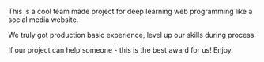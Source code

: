 This is a cool team made project for deep learning web programming like a social media website.

We truly got production basic experience, level up our skills during process.

If our project can help someone - this is the best award for us! Enjoy.

